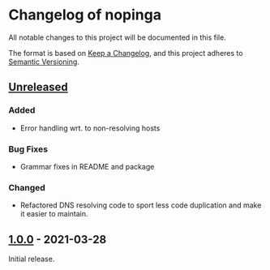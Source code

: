 Changelog of nopinga
====================

All notable changes to this project will be documented in this file.

The format is based on [Keep a
Changelog](https://keepachangelog.com/en/1.0.0/), and this project
adheres to [Semantic Versioning](https://semver.org/spec/v2.0.0.html).

[Unreleased]
------------

### Added

* Error handling wrt. to non-resolving hosts

### Bug Fixes

* Grammar fixes in README and package

### Changed

* Refactored DNS resolving code to sport less code duplication and
  make it easier to maintain.

## [1.0.0] - 2021-03-28

Initial release.

[Unreleased]: https://github.com/xtaran/nopinga/compare/1.0.0...HEAD
[1.0.0]: https://github.com/xtaran/nopinga/releases/tag/1.0.0
